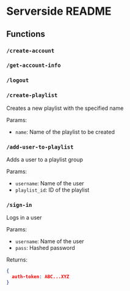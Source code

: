 # Serverside README

## Functions

### `/create-account`

### `/get-account-info`

### `/logout`

### `/create-playlist`

Creates a new playlist with the specified name

Params:

-   `name`: Name of the playlist to be created

### `/add-user-to-playlist`

Adds a user to a playlist group

Params:

-   `username`: Name of the user
-   `playlist_id`: ID of the playlist

### `/sign-in`

Logs in a user

Params:

-   `username`: Name of the user
-   `pass`: Hashed password

Returns:

```JSON
{
  auth-token: ABC...XYZ
}
```
